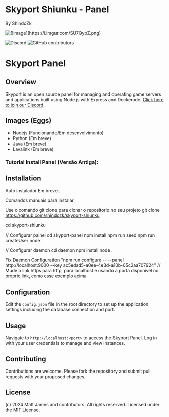 # Skyport Shiunku - Panel
By ShindoZk

![\[!image\](https://i.imgur.com/SU7QypZ.png)](https://i.imgur.com/SU7QypZ.png)

![Discord](https://img.shields.io/discord/1253782902618194011?label=Discord&logo=Discord&logoColor=white&style=for-the-badge)
![GitHub contributors](https://img.shields.io/github/contributors/skyportlabs/panel?style=for-the-badge)

# Skyport Panel
## Overview
Skyport is an open source panel for managing and operating game servers and applications built using Node.js with Express and Dockerode. [Click here to join our Discord.](https://skyport.privt.xyz/)

## Images (Eggs)
- Nodejs (Funcionando/Em desenvolvimento)
- Python (Em breve)
- Java (Em breve)
- Lavalink (Em breve)

### Tutorial Install Panel (Versão Antiga): 

## Installation
Auto instalador
Em breve...

Comandos manuais para instalar

Use o comando git clone para clonar o repositorio no seu projeto
git clone https://github.com/shindozk/skyport-shiunku

cd skyport-shiunku

// Configurar painel
cd skyport-panel
npm install
npm run seed
npm run createUser
node .

// Configurar daemon
cd daemon
npm install
node .

Fix Daemon Configuration
"npm run configure -- --panel http://localhost:9000 --key ac5edad5-a0ee-4e3d-a10b-05c3aa707924"
// Mude o link https para http, para localhost e usando a porta disponivel no proprio link, como esse exemplo acima

## Configuration
Edit the `config.json` file in the root directory to set up the application settings including the database connection and port.

## Usage
Navigate to `http://localhost:<port>` to access the Skyport Panel. Log in with your user credentials to manage and view instances.

## Contributing
Contributions are welcome. Please fork the repository and submit pull requests with your proposed changes.

## License
(c) 2024 Matt James and contributors. All rights reserved. Licensed under the MIT License.
